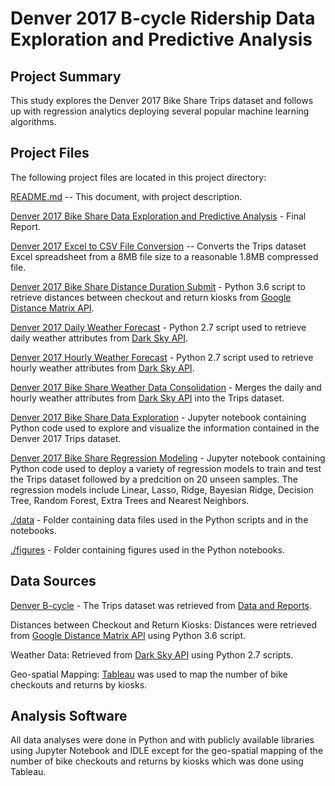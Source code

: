 # Denver 2017 B-cycle Ridership Data Exploration and Predictive Analysis

## Project Summary
This study explores the Denver 2017 Bike Share Trips dataset and follows up with regression analytics deploying several popular machine learning algorithms.

## Project Files
The following project files are located in this project directory:

[README.md](https://github.com/hbhasin/Denver-2017-Bike-Share/blob/master/README.md) -- This document, with project description.

[Denver 2017 Bike Share Data Exploration and Predictive Analysis](https://github.com/hbhasin/Denver-2017-Bike-Share/blob/master/Denver_2017_Bike_Share_Data_Exploration_V1.md) - Final Report.

[Denver 2017 Excel to CSV File Conversion](https://github.com/hbhasin/Denver-2017-Bike-Share/blob/master/Denver_2017_Bike_Share_Excel_to_CSV_File_Conversion_V1.ipynb) -- Converts the Trips dataset Excel spreadsheet from a 8MB file size to a reasonable 1.8MB compressed file.

[Denver 2017 Bike Share Distance Duration Submit](https://github.com/hbhasin/Denver-2017-Bike-Share/blob/master/Denver_2017_Bike_Share_Distance_Duration_Submit_V1.ipynb) - Python 3.6 script to retrieve distances between checkout and return kiosks from [Google Distance Matrix API](https://developers.google.com/maps/documentation/distance-matrix/).

[Denver 2017 Daily Weather Forecast](https://github.com/hbhasin/Denver-2017-Bike-Share/blob/master/Denver_2017_Bike_Share_Daily_Forecast_V1.py) - Python 2.7 script used to retrieve daily weather attributes from [Dark Sky API](https://darksky.net/dev/).

[Denver 2017 Hourly Weather Forecast](https://github.com/hbhasin/Denver-2017-Bike-Share/blob/master/Denver_2017_Bike_Share_Hourly_Forecast_V1.py) - Python 2.7 script used to retrieve hourly weather attributes from [Dark Sky API](https://darksky.net/dev/).

[Denver 2017 Bike Share Weather Data Consolidation](https://github.com/hbhasin/Denver-2017-Bike-Share/blob/master/Denver_2017_Bike_Share_Weather_Data_Consolidation_V1.ipynb) - Merges the daily and hourly weather attributes from [Dark Sky API](https://darksky.net/dev/) into the Trips dataset.

[Denver 2017 Bike Share Data Exploration](https://github.com/hbhasin/Denver-2017-Bike-Share/blob/master/Denver_2017_Bike_Share_Data_Exploration_V1.ipynb) - Jupyter notebook containing Python code used to explore and visualize the information contained in the Denver 2017 Trips dataset. 

[Denver 2017 Bike Share Regression Modeling](https://github.com/hbhasin/Denver-2017-Bike-Share/blob/master/Denver_2017_Bike_Share_Regression_Modeling_V1.ipynb) - Jupyter notebook containing Python code used to deploy a variety of regression models to train and test the Trips dataset followed by a predcition on 20 unseen samples. The regression models include Linear, Lasso, Ridge, Bayesian Ridge, Decision Tree, Random Forest, Extra Trees and Nearest Neighbors. 

[./data](https://github.com/hbhasin/Denver-2017-Bike-Share/tree/master/data) - Folder containing data files used in the Python scripts and in the notebooks.

[./figures](https://github.com/hbhasin/Denver-2017-Bike-Share/tree/master/figures) - Folder containing figures used in the Python notebooks.


## Data Sources
[Denver B-cycle](https://Denver.bcycle.com/) - The Trips dataset was retrieved from [Data and Reports](https://Denver.bcycle.com/data-reports).

Distances between Checkout and Return Kiosks: Distances were retrieved from [Google Distance Matrix API](https://developers.google.com/maps/documentation/distance-matrix/) using Python 3.6 script.

Weather Data: Retrieved from [Dark Sky API](https://darksky.net/dev/) using Python 2.7 scripts.

Geo-spatial Mapping: [Tableau](https://public.tableau.com/) was used to map the number of bike checkouts and returns by kiosks.

## Analysis Software
All data analyses were done in Python and with publicly available libraries using Jupyter Notebook and IDLE except for the geo-spatial mapping of the number of bike checkouts and returns by kiosks which was done using Tableau.
